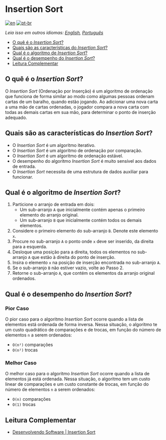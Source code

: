 # Insertion Sort

[![en](https://img.shields.io/badge/lang-en-red.svg)](./README.md) [![pt-br](https://img.shields.io/badge/lang-pt--br-green.svg)](README.pt-br.md)

_Leia isso em outros idiomas: [English](README.md), [Português](README.pt-br.md)_

- [O quê é o _Insertion Sort_?](#o-quê-é-o-insertion-sort)
- [Quais são as características do _Insertion Sort_?](#quais-são-as-características-do-insertion-sort)
- [Qual é o algoritmo de _Insertion Sort_?](#qual-é-o-algoritmo-de-insertion-sort)
- [Qual é o desempenho do _Insertion Sort_?](#qual-é-o-desempenho-do-insertion-sort)
- [Leitura Complementar](#leitura-complementar)

## O quê é o _Insertion Sort_?

O _Insertion Sort_ (Ordenação por Inserção) é um algoritmo de ordenação que funciona de forma similar ao modo como algumas pessoas ordenam cartas de um baralho, quando estão jogando. Ao adicionar uma nova carta a uma mão de cartas ordenadas, o jogador compara a nova carta com todas as demais cartas em sua mão, para determinar o ponto de inserção adequado.

## Quais são as características do _Insertion Sort_?

- O _Insertion Sort_ é um algoritmo iterativo.
- O _Insertion Sort_ é um algoritmo de ordenação por comparação.
- O _Insertion Sort_ é um algoritmo de ordenação estável.
- O desempenho do algoritmo _Insertion Sort_ é muito sensível aos dados de entrada.
- O _Insertion Sort_ necessita de uma estrutura de dados auxiliar para funcionar.

## Qual é o algoritmo de _Insertion Sort_?

1. Particione o arranjo de entrada em dois:
   - Um sub-arranjo `A` que inicialmente contém apenas o primeiro elemento do arranjo original.
   - Um sub-arranjo `B` que inicialmente contém todos os demais elementos.
2. Considere o primeiro elemento do sub-arranjo `B`. Denote este elemento `x`.
3. Procure no sub-arranjo `A` o ponto onde `x` deve ser inserido, da direita para a esquerda.
4. Desloque uma posição para a direita, todos os elementos no sub-arranjo `A` que estão à direita do ponto de inserção.
5. Insira o elemento `x` na posição de inserção encontrada no sub-arranjo `A`.
6. Se o sub-arranjo `B` não estiver vazio, volte ao Passo 2.
7. Retorne o sub-arranjo `A`, que contém os elementos da arranjo original ordenados.

## Qual é o desempenho do _Insertion Sort_?

### Pior Caso

O pior caso para o algoritmo _Insertion Sort_ ocorre quando a lista de elementos está ordenada de forma inversa. Nessa situação, o algoritmo te um custo quadrático de comparações e de trocas, em função do número de elementos `n` a serem ordenados:

- `O(n²)` comparações
- `O(n²)` trocas

### Melhor Caso

O melhor caso para o algoritmo _Insertion Sort_ ocorre quando a lista de elementos já está ordenada. Nessa situação, o algoritmo tem um custo linear de comparações e um custo constante de trocas, em função do número de elementos `n` a serem ordenados:

- `O(n)` comparações
- `O(1)` trocas

## Leitura Complementar

- [Desenvolvendo Software | Insertion Sort](http://desenvolvendosoftware.com.br/algoritmos/ordenacao/insertion-sort.html)
